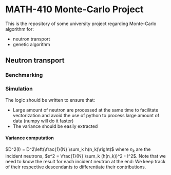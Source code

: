 # MATH-410 Monte-Carlo Project
This is the repository of some university project regarding Monte-Carlo algorithm for:
- neutron transport
- genetic algorithm

## Neutron transport

### Benchmarking


### Simulation
The logic should be written to ensure that:
- Large amount of neutron are processed at the same time to facilitate vectorization and avoid the use of python
to process large amount of data (numpy will do it faster)
- The variance should be easily extracted

#### Variance computation
$D^2(I) = D^2\left(\frac{1}{N} \sum_k h(n_k)\right)$ where $n_k$ are the incident neutrons,
$s^2 = \frac{1}{N} \sum_k (h(n_k))^2 - I^2$. Note that we need to know the result for each incident neutron at the end:
We keep track of their respective descendants to differentiate their contributions.